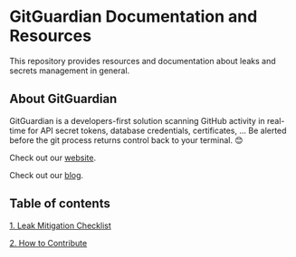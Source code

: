 # GitGuardian Documentation and Resources

This repository provides resources and documentation about leaks
and secrets management in general.

## About GitGuardian

GitGuardian is a developers-first solution scanning GitHub activity in real-time for API secret tokens, database credentials, certificates, ... Be alerted before the git process returns control back to your terminal. :blush:

Check out our [website](https://www.gitguardian.com).

Check out our [blog](https://www.blog.gitguardian.com). 


## Table of contents

[1. Leak Mitigation Checklist](Leak%20Mitigation%20Checklist.md)

[2. How to Contribute](CONTRIBUTING.md)
